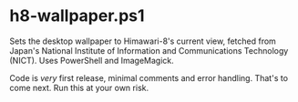 # h8-wallpaper.ps1
Sets the desktop wallpaper to Himawari-8's current view, fetched from Japan's National Institute of Information and Communications Technology (NICT). Uses PowerShell and ImageMagick. 


Code is *very* first release, minimal comments and error handling. That's to come next. Run this at your own risk.